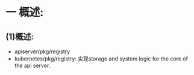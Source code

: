 # 一 概述:
## (1)概述:
- apiserver/pkg/registry
- kubernetes/pkg/registry: 实现storage and system logic for the core of the api server.

